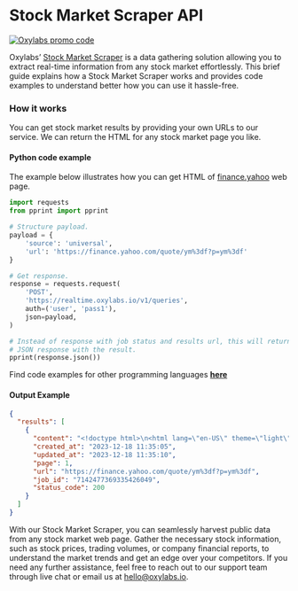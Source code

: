 # Stock Market Scraper API

[![Oxylabs promo code](https://user-images.githubusercontent.com/129506779/250792357-8289e25e-9c36-4dc0-a5e2-2706db797bb5.png)](https://oxylabs.go2cloud.org/aff_c?offer_id=7&aff_id=877&url_id=112)

Oxylabs’ [Stock Market Scraper](https://oxylabs.io/products/scraper-api/web/stock-market-scraper?utm_source=github&utm_medium=repositories&utm_campaign=product) is a data gathering solution allowing you to extract real-time information from any stock market effortlessly. This brief guide explains how a Stock Market Scraper works and provides code examples to understand better how you can use it hassle-free.

### How it works

You can get stock market results by providing your own URLs to our service. We can return the HTML for any stock market page you like.

#### Python code example

The example below illustrates how you can get HTML of [finance.yahoo](https://finance.yahoo.com/quote/ym%3df?p=ym%3d) web page.

```python
import requests
from pprint import pprint

# Structure payload.
payload = {
    'source': 'universal',
    'url': 'https://finance.yahoo.com/quote/ym%3df?p=ym%3df'
}

# Get response.
response = requests.request(
    'POST',
    'https://realtime.oxylabs.io/v1/queries',
    auth=('user', 'pass1'),
    json=payload,
)

# Instead of response with job status and results url, this will return the
# JSON response with the result.
pprint(response.json())
```
Find code examples for other programming languages [**here**](https://github.com/oxylabs/stock-market-scraper/tree/main/code%20examples)

#### Output Example
```json
{
  "results": [
    {
      "content": "<!doctype html>\n<html lang=\"en-US\" theme=\"light\"  data-color-scheme=\"light\" class=\"desktop neo-green ... </html>",
      "created_at": "2023-12-18 11:35:05",
      "updated_at": "2023-12-18 11:35:10",
      "page": 1,
      "url": "https://finance.yahoo.com/quote/ym%3df?p=ym%3df",
      "job_id": "7142477369335426049",
      "status_code": 200
    }
  ]
}
```
With our Stock Market Scraper, you can seamlessly harvest public data from any stock market web page. Gather the necessary stock information, such as stock prices, trading volumes, or company financial reports, to understand the market trends and get an edge over your competitors. If you need any further assistance, feel free to reach out to our support team through live chat or email us at hello@oxylabs.io.
